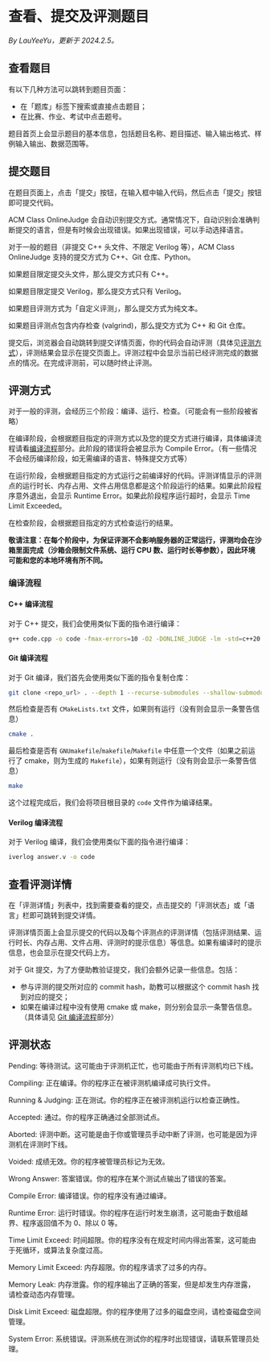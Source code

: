 # 查看、提交及评测题目

*By LauYeeYu，更新于 2024.2.5。*

## 查看题目

有以下几种方法可以跳转到题目页面：

- 在「题库」标签下搜索或直接点击题目；
- 在比赛、作业、考试中点击题号。

题目首页上会显示题目的基本信息，包括题目名称、题目描述、输入输出格式、样例输入输出、数据范围等。

## 提交题目

在题目页面上，点击「提交」按钮，在输入框中输入代码，然后点击「提交」按钮即可提交代码。

ACM Class OnlineJudge 会自动识别提交方式。通常情况下，自动识别会准确判断提交的语言，但是有时候会出现错误。如果出现错误，可以手动选择语言。

对于一般的题目（非提交 C++ 头文件、不限定 Verilog 等），ACM Class OnlineJudge 支持的提交方式为 C++、Git 仓库、Python。

如果题目限定提交头文件，那么提交方式只有 C++。

如果题目限定提交 Verilog，那么提交方式只有 Verilog。

如果题目评测方式为「自定义评测」，那么提交方式为纯文本。

如果题目评测点包含内存检查 (valgrind)，那么提交方式为 C++ 和 Git 仓库。

提交后，浏览器会自动跳转到提交详情页面，你的代码会自动评测（具体见[评测方式](#评测方式)），评测结果会显示在提交页面上。评测过程中会显示当前已经评测完成的数据点的情况。在完成评测前，可以随时终止评测。

## 评测方式

对于一般的评测，会经历三个阶段：编译、运行、检查。（可能会有一些阶段被省略）

在编译阶段，会根据题目指定的评测方式以及您的提交方式进行编译，具体编译流程请看[编译流程](#编译流程)部分。此阶段的错误将会被显示为 Compile Error。（有一些情况不会经历编译阶段，如无需编译的语言、特殊提交方式等）

在运行阶段，会根据题目指定的方式运行之前编译好的代码。评测详情显示的评测点的运行时长、内存占用、文件占用信息都是这个阶段运行的结果。如果此阶段程序意外退出，会显示 Runtime Error。如果此阶段程序运行超时，会显示 Time Limit Exceeded。

在检查阶段，会根据题目指定的方式检查运行的结果。

**敬请注意：在每个阶段中，为保证评测不会影响服务器的正常运行，评测均会在沙箱里面完成（沙箱会限制文件系统、运行 CPU 数、运行时长等参数），因此环境可能和您的本地环境有所不同。**

### 编译流程

#### C++ 编译流程

对于 C++ 提交，我们会使用类似下面的指令进行编译：

```sh
g++ code.cpp -o code -fmax-errors=10 -O2 -DONLINE_JUDGE -lm -std=c++20
```

#### Git 编译流程

对于 Git 编译，我们首先会使用类似下面的指令复制仓库：

```sh
git clone <repo_url> . --depth 1 --recurse-submodules --shallow-submodules --no-local
```

然后检查是否有 `CMakeLists.txt` 文件，如果则有运行（没有则会显示一条警告信息）

```sh
cmake .
```

最后检查是否有 `GNUmakefile`/`makefile`/`Makefile` 中任意一个文件（如果之前运行了 cmake，则为生成的 `Makefile`），如果有则运行（没有则会显示一条警告信息）

```sh
make
```

这个过程完成后，我们会将项目根目录的 `code` 文件作为编译结果。

#### Verilog 编译流程

对于 Verilog 编译，我们会使用类似下面的指令进行编译：

```sh
iverlog answer.v -o code
```

## 查看评测详情

在「评测详情」列表中，找到需要查看的提交，点击提交的「评测状态」或「语言」栏即可跳转到提交详情。

评测详情页面上会显示提交的代码以及每个评测点的评测详情（包括评测结果、运行时长、内存占用、文件占用、评测时的提示信息）等信息。如果有编译时的提示信息，也会显示在提交代码上方。

对于 Git 提交，为了方便助教验证提交，我们会额外记录一些信息。包括：

- 参与评测的提交所对应的 commit hash，助教可以根据这个 commit hash 找到对应的提交；
- 如果在编译过程中没有使用 cmake 或 make，则分别会显示一条警告信息。（具体请见 [Git 编译流程](#git-编译流程)部分）

## 评测状态

<div>
  <p class="status__row">
    <span class="status__col"><span class="text-gray">Pending</span>:</span>
    <span>等待测试。这可能由于评测机正忙，也可能由于所有评测机均已下线。</span>
  </p>
  <p class="status__row">
    <span class="status__col"><span class="text-blue">Compiling</span>:</span>
    <span>正在编译。你的程序正在被评测机编译成可执行文件。</span>
  </p>
  <p class="status__row">
    <span class="status__col"><span class="text-blue">Running & Judging</span>:</span>
    <span>正在测试。你的程序正在被评测机运行以检查正确性。</span>
  </p>
  <p class="status__row">
    <span class="status__col"><span class="text-green">Accepted</span>:</span>
    <span>通过。你的程序正确通过全部测试点。</span>
  </p>
  <p class="status__row">
    <span class="status__col"><span class="text-gray-dark">Aborted</span>:</span>
    <span>评测中断。这可能是由于你或管理员手动中断了评测，也可能是因为评测机在评测时下线。</span>
  </p>
  <p class="status__row">
    <span class="status__col"><span class="text-bstatus__rown">Voided</span>:</span>
    <span>成绩无效。你的程序被管理员标记为无效。</span>
  </p>
  <p class="status__row">
    <span class="status__col"><span class="text-red">Wrong Answer</span>:</span>
    <span>答案错误。你的程序在某个测试点输出了错误的答案。</span>
  </p>
  <p class="status__row">
    <span class="status__col"><span class="text-yellow">Compile Error</span>:</span>
    <span>编译错误。你的程序没有通过编译。</span>
  </p>
  <p class="status__row">
    <span class="status__col"><span class="text-red">Runtime Error</span>:</span>
    <span>运行时错误。你的程序在运行时发生崩溃，这可能由于数组越界、程序返回值不为 0、除以 0 等。</span>
  </p>
  <p class="status__row">
    <span class="status__col"><span class="text-orange">Time Limit Exceed</span>:</span>
    <span>时间超限。你的程序没有在规定时间内得出答案，这可能由于死循环，或算法复杂度过高。</span>
  </p>
  <p class="status__row">
    <span class="status__col"><span class="text-orange">Memory Limit Exceed</span>:</span>
    <span>内存超限。你的程序请求了过多的内存。</span>
  </p>
  <p class="status__row">
    <span class="status__col"><span class="text-purple">Memory Leak</span>:</span>
    <span>内存泄露。你的程序输出了正确的答案，但是却发生内存泄露，请检查动态内存管理。</span>
  </p>
  <p class="status__row">
    <span class="status__col"><span class="text-purple">Disk Limit Exceed</span>:</span>
    <span>磁盘超限。你的程序使用了过多的磁盘空间，请检查磁盘空间管理。</span>
  </p>
  <p class="status__row">
    <span class="status__col"><span class="text-gray-dark">System Error</span>:</span>
    <span>系统错误。评测系统在测试你的程序时出现错误，请联系管理员处理。</span>
  </p>
</div>
